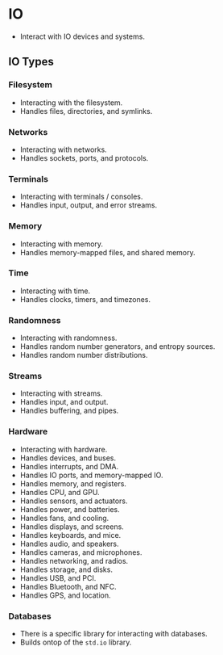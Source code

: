 # IO
- Interact with IO devices and systems.

## IO Types
### Filesystem
- Interacting with the filesystem.
- Handles files, directories, and symlinks.

### Networks
- Interacting with networks.
- Handles sockets, ports, and protocols.

### Terminals
- Interacting with terminals / consoles.
- Handles input, output, and error streams.

### Memory
- Interacting with memory.
- Handles memory-mapped files, and shared memory.

### Time
- Interacting with time.
- Handles clocks, timers, and timezones.

### Randomness
- Interacting with randomness.
- Handles random number generators, and entropy sources.
- Handles random number distributions.

### Streams
- Interacting with streams.
- Handles input, and output.
- Handles buffering, and pipes.

### Hardware
- Interacting with hardware.
- Handles devices, and buses.
- Handles interrupts, and DMA.
- Handles IO ports, and memory-mapped IO.
- Handles memory, and registers.
- Handles CPU, and GPU.
- Handles sensors, and actuators.
- Handles power, and batteries.
- Handles fans, and cooling.
- Handles displays, and screens.
- Handles keyboards, and mice.
- Handles audio, and speakers.
- Handles cameras, and microphones.
- Handles networking, and radios.
- Handles storage, and disks.
- Handles USB, and PCI.
- Handles Bluetooth, and NFC.
- Handles GPS, and location.

### Databases
- There is a specific library for interacting with databases.
- Builds ontop of the `std.io` library.
